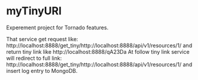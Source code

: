 # myTinyURl

Experement project for Tornado features.

That service get request like: http://localhost:8888/get_tiny/http://localhost:8888/api/v1/resources/1/ and return tiny link
like http://localhost:8888/qA23Da
At follow tiny link service will redirect to full link: http://localhost:8888/get_tiny/http://localhost:8888/api/v1/resources/1/
and insert log entry to MongoDB.